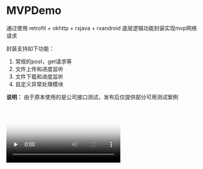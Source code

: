 # MVPDemo
通过使用 retrofit + okhttp + rxjava + rxandroid 底层逻辑功能封装实现mvp网络请求

封装支持如下功能：

1. 常规的post，get请求等
2. 文件上传和进度监听
3. 文件下载和进度监听
4. 自定义异常处理模块

**说明：** 由于原本使用的是公司接口测试，发布后仅提供部分可用测试案例

<video id="video" controls="" preload="none" poster="http://om2bks7xs.bkt.clouddn.com/2017-08-26-Markdown-Advance-Video.jpg">
      <source id="mp4" src="http://om2bks7xs.bkt.clouddn.com/2017-08-26-Markdown-Advance-Video.mp4" type="video/mp4">
</video>
